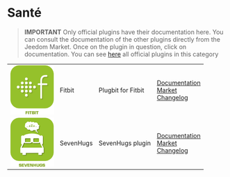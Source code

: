 
# Santé


>**IMPORTANT**
>Only official plugins have their documentation here. You can consult the documentation of the other plugins directly from the Jeedom Market. Once on the plugin in question, click on documentation.
>You can see [here](https://market.jeedom.com/index.php?v=d&p=market&type=plugin&categorie=health) all official plugins in this category


| | | | |
|--- | --- | --- | ---|
|<img src="fitbit/fitbit_icon.png" class="pluginLogo" width="100" />|Fitbit|Plugbit for Fitbit|[Documentation](fitbit/index)<br/>[Market](https://market.jeedom.com/index.php?v=d&p=market_display&id=1018)<br/>[Changelog](fitbit/changelog)|
|<img src="sevenhugs/sevenhugs_icon.png" class="pluginLogo" width="100" />|SevenHugs|SevenHugs plugin|[Documentation](sevenhugs/index)<br/>[Market](https://market.jeedom.com/index.php?v=d&p=market_display&id=2492)<br/>[Changelog](sevenhugs/changelog)|
